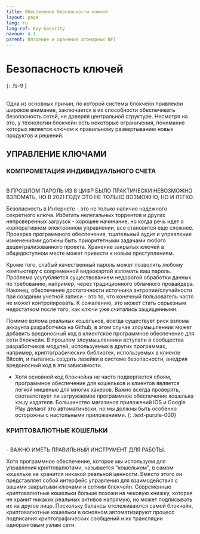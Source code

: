 ```yaml
---
title: Обеспечение безопасности ключей
layout: page
lang: ru
lang-ref: Key-Security
navnum: 4.1
parent: Владение и хранение атомарных NFT
---
```


# Безопасность ключей

{: .fs-9 }

<br>
Одна из основных причин, по которой системы блокчейн привлекли широкое внимание, заключается в их способности обеспечивать безопасность сетей, не доверяя центральной структуре. Несмотря на это, у технологии блокчейн есть некоторые ограничения, понимание которых является ключом к правильному развертыванию новых продуктов и решений.

## УПРАВЛЕНИЕ КЛЮЧАМИ

### КОМПРОМЕТАЦИЯ ИНДИВИДУАЛЬНОГО СЧЕТА

<br>
В ПРОШЛОМ ПАРОЛЬ ИЗ 8 ЦИФР БЫЛО ПРАКТИЧЕСКИ НЕВОЗМОЖНО ВЗЛОМАТЬ, НО В 2021 ГОДУ ЭТО НЕ ТОЛЬКО ВОЗМОЖНО, НО И ЛЕГКО.

Безопасность в Интернете - это не только наличие надежного секретного ключа. Избегать нелегальных торрентов и других непроверенных загрузок - хорошее начинание, но когда речь идет о корпоративном электронном управлении, все становится еще сложнее. Проверка программного обеспечения, тщательный аудит и управление изменениями должны быть приоритетными задачами любого децентрализованного проекта. Хранение закрытых ключей в общедоступном месте может привести к новым преступлениям.

Кроме того, слабый качественный пароль может позволить любому компьютеру с современной видеокартой взломать ваш пароль. Проблема усугубляется существованием недорогой обработки данных по требованию, например, через традиционного облачного провайдера. Наконец, обеспечение достаточности источника энтропии/случайности при создании учетной записи - это то, что конечный пользователь часто не может контролировать. К сожалению, это может стать серьезным недостатком после того, как ключи уже считались защищенными.

Помимо взлома реальных кошельков, всегда существует риск взлома аккаунта разработчика на Github, в этом случае злоумышленник может добавить вредоносный код в клиентское программное обеспечение для сети блокчейн. В прошлом злоумышленники вступали в сообщества разработчиков модулей, используемых в других программах, например, криптографических библиотек, используемых в клиенте Bitcoin, и пытались создать лазейки в системе безопасности, внедряя вредоносный код в эти зависимости.

- Хотя основной код блокчейна не часто подвергается сбоям, программное обеспечение для кошельков и клиентов является легкой мишенью для многих хакеров. Важно всегда проверять, соответствует ли загружаемое программное обеспечение кошелька хэшу издателя. Большинство магазинов приложений iOS и Google Play делают это автоматически, но мы должны быть особенно осторожны с настольными приложениями.
  {: .text-purple-000}

### КРИПТОВАЛЮТНЫЕ КОШЕЛЬКИ

<br>
- ВАЖНО ИМЕТЬ ПРАВИЛЬНЫЙ ИНСТРУМЕНТ ДЛЯ РАБОТЫ.

Хотя программное обеспечение, которое мы используем для управления криптовалютами, называется "кошельком", в самом кошельке не хранится никакой реальной ценности. Вместо этого он представляет собой интерфейс управления для взаимодействия с вашими закрытыми ключами и сетями блокчейн. Современные криптовалютные кошельки больше похожи на чековую книжку, которая не хранит никаких реальных активов напрямую, но может подписывать их на другое лицо. Поскольку балансы отслеживаются самой блокчейн, криптовалютные кошельки в основном автоматизируют процесс подписания криптографических сообщений и их трансляции одноранговым узлам сети.
